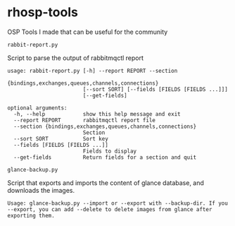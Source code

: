 # rhosp-tools

OSP Tools I made that can be useful for the community

`rabbit-report.py`

Script to parse the output of rabbitmqctl report

```
usage: rabbit-report.py [-h] --report REPORT --section
                        {bindings,exchanges,queues,channels,connections}
                        [--sort SORT] [--fields [FIELDS [FIELDS ...]]]
                        [--get-fields]

optional arguments:
  -h, --help            show this help message and exit
  --report REPORT       rabbitmqctl report file
  --section {bindings,exchanges,queues,channels,connections}
                        Section
  --sort SORT           Sort key
  --fields [FIELDS [FIELDS ...]]
                        Fields to display
  --get-fields          Return fields for a section and quit
```

`glance-backup.py`

Script that exports and imports the content of glance database, and downloads the images.

```
Usage: glance-backup.py --import or --export with --backup-dir. If you --export, you can add --delete to delete images from glance after exporting them.
```
